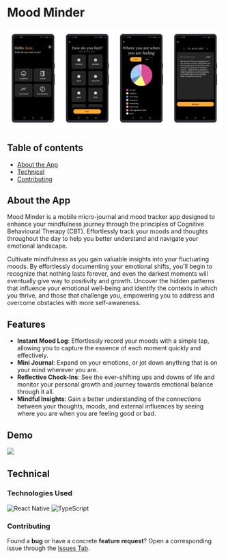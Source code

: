 # Mood Minder

![](./assets/screenshots.png)



## Table of contents
- [About the App](#about-the-app)
- [Technical](#technical)
- [Contributing](#contributing)
<!-- - [Licence](#license) -->

## About the App

Mood Minder is a mobile micro-journal and mood tracker app designed to enhance your mindfulness journey through the principles of Cognitive Behavioural Therapy (CBT). Effortlessly track your moods and thoughts throughout the day to help you better understand and navigate your emotional landscape.  
  
Cultivate mindfulness as you gain valuable insights into your fluctuating moods. By effortlessly documenting your emotional shifts, you'll begin to recognize that nothing lasts forever, and even the darkest moments will eventually give way to positivity and growth. Uncover the hidden patterns that influence your emotional well-being and identify the contexts in which you thrive, and those that challenge you, empowering you to address and overcome obstacles with more self-awareness.


## Features

- **Instant Mood Log**: Effortlessly record your moods with a simple tap, allowing you to capture the essence of each moment quickly and effectively.
- **Mini Journal**: Expand on your emotions, or jot down anything that is on your mind wherever you are.
- **Reflective Check-Ins**: See the ever-shifting ups and downs of life and monitor your personal growth and journey towards emotional balance through it all.
- **Mindful Insights**: Gain a better understanding of the connections between your thoughts, moods, and external influences by seeing where you are when you are feeling good or bad.

## Demo

<img height="500px" src="./assets/mood-minder.gif" />

## Technical

### Technologies Used

![React Native](https://img.shields.io/static/v1?message=React%20Native&logo=React&logoColor=white&label=%20&labelColor=149eca&color=149eca) 
![TypeScript](https://img.shields.io/static/v1?message=TypeScript&logo=TypeScript&logoColor=white&label=%20&labelColor=3178C6&color=3178C6)


### Contributing

Found a **bug** or have a concrete **feature request**? Open a corresponding issue through the [Issues Tab](https://github.com/mhanki/Mood-Minder/issues).

<!-- 
## License

* see [LICENSE](https://github.com/YourUserNameHere/ProjectName/LICENSE.md) file
 -->
